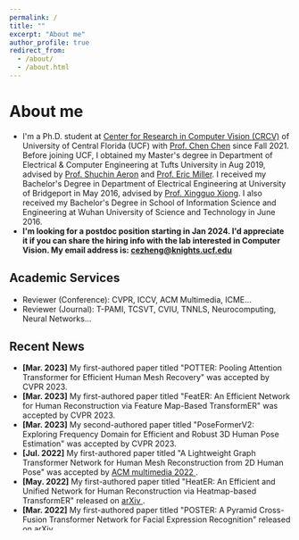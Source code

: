 ```yaml
---
permalink: /
title: ""
excerpt: "About me"
author_profile: true
redirect_from: 
  - /about/
  - /about.html
---
```

# <i class="fa fa-cog fa-spin fa-fw"></i> About me #

* I'm a Ph.D. student at [Center for Research in Computer Vision (CRCV)](https://www.crcv.ucf.edu/) of University of Central Florida (UCF) with [Prof. Chen Chen](https://www.crcv.ucf.edu/chenchen/) since Fall 2021. Before joining UCF, I obtained my Master's degree in Department of Electrical & Computer Engineering at Tufts University in Aug 2019, advised by [Prof. Shuchin Aeron](http://www.ece.tufts.edu/~shuchin/) and [Prof. Eric Miller](https://engineering.tufts.edu/people/faculty/eric-miller). I received my Bachelor's Degree in Department of Electrical Engineering at University of Bridgeport in May 2016, advised by [Prof. Xingguo Xiong](https://www.bridgeport.edu/faculty/xingguo-michael-xiong). I also received my Bachelor's Degree in School of Information Science and Engineering at Wuhan University of Science and Technology in June 2016. 
* **I'm looking for a postdoc position starting in Jan 2024. I'd appreciate it if you can share the hiring info with the lab interested in Computer Vision. My email address is: cezheng@knights.ucf.edu**

## Academic Services ##
  * Reviewer (Conference): CVPR, ICCV, ACM Multimedia, ICME...
  * Reviewer (Journal): T-PAMI, TCSVT, CVIU, TNNLS, Neurocomputing, Neural Networks...


## <i class="fa fa-fw fa-rss "></i> Recent News ##

<ul style="width: auto; height: 300px; overflow: auto">
  
  <li> <b>[Mar. 2023]</b> My first-authored paper titled "POTTER: Pooling Attention Transformer for Efficient Human Mesh Recovery" was accepted by CVPR 2023. </li>
  
  <li> <b>[Mar. 2023]</b> My first-authored paper titled "FeatER: An Efficient Network for Human Reconstruction via Feature Map-Based TransformER" was accepted by CVPR 2023. </li>
  
  <li> <b>[Mar. 2023]</b> My second-authored paper titled "PoseFormerV2: Exploring Frequency Domain for Efficient and Robust 3D Human Pose Estimation" was accepted by CVPR 2023. </li>
  
  <li> <b>[Jul. 2022]</b> My first-authored paper titled "A Lightweight Graph Transformer Network for Human Mesh Reconstruction from 2D Human Pose" was accepted by <a href="https://arxiv.org/pdf/2111.12696.pdf">ACM multimedia 2022 </a>. </li>
  
  <li> <b>[May. 2022]</b> My first-authored paper titled "HeatER: An Efficient and Unified Network for Human Reconstruction via Heatmap-based TransformER" released on <a href="https://arxiv.org/pdf/2205.15448.pdf">arXiv </a>. </li>
  
  <li> <b>[Mar. 2022]</b> My first-authored paper titled "POSTER: A Pyramid Cross-Fusion Transformer Network for Facial Expression Recognition" released on <a href="https://arxiv.org/pdf/2204.04083.pdf">arXiv </a>. </li>
  
  <li> <b>[Otc. 2021]</b> My first-authored paper titled "3D Human Pose Estimation with Spatial and Temporal Transformers" was accepted by <a href="https://openaccess.thecvf.com/content/ICCV2021/papers/Zheng_3D_Human_Pose_Estimation_With_Spatial_and_Temporal_Transformers_ICCV_2021_paper.pdf">ICCV 2021</a>. </li>
  
  <li> <b>[Aug. 2021]</b> I join the Center for Research in Computer Vision (CRCV) of University of Central Florida.</li>
  
  <li> <b>[Dec. 2020]</b> My first-authored paper titled "Deep Learning-Based Human Pose Estimation: A Survey" released on <a href="https://arxiv.org/abs/2012.13392">arXiv </a>. </li>
  
  <li> <b>[Sep. 2020]</b> I join the Machine Vision Lab of University of North Carolina at Charlotte.</li>

  <li> <b>[Jul. 2020]</b> My first-authored paper titled "LodoNet: A Deep Neural Network with 2D Keypoint Matching for 3D LiDAR Odometry Estimation" was accepted by <a href="https://arxiv.org/pdf/2009.00164.pdf">ACM Multimedia 2020 </a>.</li>

  <li> <b>[Oct. 2019 to May. 2020]</b> I visit the VISLab at Worcester Polytechnic Institute (WPI), advised by <a href="https://zhang-vislab.github.io/">Prof. Ziming Zhang </a>. </li> 
  
  <li> <b>[Aug. 2019]</b> I graduated with my Master degree from Tufts University.</li>
 
  

  

